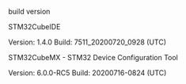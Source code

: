 build version 


STM32CubeIDE

Version: 1.4.0
Build: 7511_20200720_0928 (UTC)


STM32CubeMX - STM32 Device Configuration Tool

Version: 6.0.0-RC5
Build: 20200716-0824 (UTC)